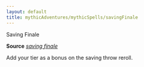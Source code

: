 ```yaml
---
layout: default
title: mythicAdventures/mythicSpells/savingFinale
---
```

Saving Finale

**Source** [_saving finale_](advanced/spells/savingFinale#_saving-finale)

Add your tier as a bonus on the saving throw reroll.

